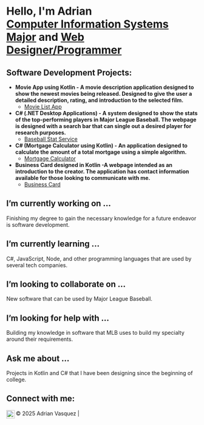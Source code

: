 <h1>Hello, I'm Adrian <br/><a href="https://github.com/AdrianVasquez22">Computer Information Systems Major</a> and <a href="https://github.com/AdrianVasquez22/MovieBuffs.git">Web Designer/Programmer</a></h1>

<h2>Software Development Projects:</h2>

- <b>Movie App using Kotlin - A movie description application designed to show the newest movies being released. Designed to give the user a detailed description, rating, and introduction to the selected film.</b>
  - <a href="https://github.com/AdrianVasquez22/MovieBuffs.git">Movie List App</a>
- <b>C# (.NET Desktop Applications) - A system designed to show the stats of the top-performing players in Major League Baseball. The webpage is designed with a search bar that can single out a desired player for research purposes.</b>
  - <a href="https://github.com/AdrianVasquez22/Final-Project">Baseball Stat Service</a>
- <b>C# (Mortgage Calculator using Kotlin) - An application designed to calculate the amount of a total mortgage using a simple algorithm.</b>
  - <a href="https://github.com/AdrianVasquez22/Mortgage_Calculator">Mortgage Calculator</a>
- <b>Business Card designed in Kotlin -A webpage intended as an introduction to the creator. The application has contact information available for those looking to communicate with me.</b>
  - <a href="https://github.com/AdrianVasquez22/Business_Card">Business Card</a>
  
<h2> I’m currently working on ...</h2>
        <p>Finishing my degree to gain the necessary knowledge for a future endeavor is software development.</p>

<h2> I’m currently learning ...</h2>
        <p>C#, JavaScript, Node, and other programming languages that are used by several tech companies.</p>

<h2> I’m looking to collaborate on ...</h2>
        <p> New software that can be used by Major League Baseball.</p>

<h2> I’m looking for help with ...</h2>
        <p>Building my knowledge in software that MLB uses to build my specialty around their requirements.</p>
        
<h2> Ask me about ...</h2>
        <p>Projects in Kotlin and C# that I have been designing since the beginning of college.</p>


<h2> Connect with me:</h2>

[<img align="left" alt="AdrianVasquez | LinkedIn" width="22px" src="https://cdn.jsdelivr.net/npm/simple-icons@v3/icons/linkedin.svg" />][linkedin]

[linkedin]: https://nam02.safelinks.protection.outlook.com/?url=https%3A%2F%2Fwww.linkedin.com%2Fin%2Fadrian-vasquez-student-technology-specialist%2F&data=05%7C02%7Cadvasquez2%40buffs.wtamu.edu%7C9d23bf7562ae49765f7008dd4d347a8b%7C9cf5074d3cb544a3a59cd4e900450029%7C0%7C0%7C638751609992922959%7CUnknown%7CTWFpbGZsb3d8eyJFbXB0eU1hcGkiOnRydWUsIlYiOiIwLjAuMDAwMCIsIlAiOiJXaW4zMiIsIkFOIjoiTWFpbCIsIldUIjoyfQ%3D%3D%7C0%7C%7C%7C&sdata=rY4jGDBDlmeekEeBQpXuEqaPMQlIVZybtsaREZfeP5U%3D&reserved=0



<footer>
 © 2025 Adrian Vasquez |
</footer>
</body>
</html>

